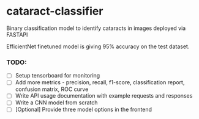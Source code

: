 # cataract-classifier
Binary classification model to identify cataracts in images deployed via FASTAPI

EfficientNet finetuned model is giving 95% accuracy on the test dataset.

<!-- ## How to run

1. Create python environment

If you are using `uv`:
```bash
uv venv --python 3.10
source .venv/bin/activate
``` -->

### TODO:
- [ ] Setup tensorboard for monitoring
- [ ] Add more metrics - precision, recall, f1-score, classification report, confusion matrix, ROC curve
- [ ] Write API usage documentation with example requests and responses
- [ ] Write a CNN model from scratch
- [ ] [Optional] Provide three model options in the frontend
